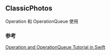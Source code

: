 ClassicPhotos
-------------

Operation 和 OperationQueue 使用


### 参考

[Operation and OperationQueue Tutorial in Swift](https://www.raywenderlich.com/5293-operation-and-operationqueue-tutorial-in-swift)